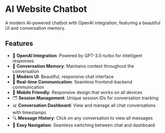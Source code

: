 # AI Website Chatbot

A modern AI-powered chatbot with OpenAI integration, featuring a beautiful UI and conversation memory.

## Features

- 🤖 **OpenAI Integration**: Powered by GPT-3.5-turbo for intelligent responses
- 💬 **Conversation Memory**: Maintains context throughout the conversation
- 🎨 **Modern UI**: Beautiful, responsive chat interface
- 🔄 **Real-time Communication**: Seamless frontend-backend communication
- 📱 **Mobile Friendly**: Responsive design that works on all devices
- 🗂️ **Session Management**: Unique session IDs for conversation tracking
- 📊 **Conversation Dashboard**: View and manage all chat conversations with timestamps
- 🔍 **Message History**: Click on any conversation to view all messages
- 🚀 **Easy Navigation**: Seamless switching between chat and dashboard
